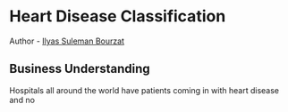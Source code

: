 # Heart Disease Classification 
Author - [Ilyas Suleman Bourzat](https://github.com/bourzat)
## Business Understanding
Hospitals all around the world have patients coming in with heart disease and no
